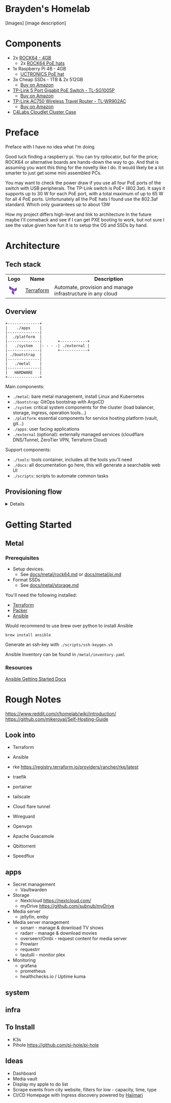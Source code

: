 # Brayden's Homelab

[Images]
[image description]

# Components

- 2x [ROCK64 - 4GB](https://pine64.com/product/rock64-4gb-single-board-computer/)
  - 2x [ROCK64 PoE hats](https://pine64.com/product/rock64-quartz64-model-b-poe-add-on-board/)
- 1x Raspberry Pi 4B - 4GB
  - [UCTRONICS PoE hat](https://www.uctronics.com/tools-and-accessories/pi-accessories/uctronics-poe-hat-ieee-5v-2-5a-mini-power-over-ethernet-expansion-board.html)
- 3x Cheap SSDs - 1TB & 2x 512GB
  - [Buy on Amazon](https://a.co/d/hlKWpGv)
- [TP-Link 5 Port Gigabit PoE Switch - TL-SG1005P](https://www.tp-link.com/ca/business-networking/unmanaged-switch/tl-sg1005p/v4/)
  - [Buy on Amazon](https://a.co/d/33y9pDA)
- [TP-Link AC750 Wireless Travel Router - TL-WR902AC](https://www.tp-link.com/ca/home-networking/wifi-router/tl-wr902ac/)
  - [Buy on Amazon](https://a.co/d/cZdRKha)
- [C4Labs Cloudlet Cluster Case](https://www.c4labs.com/product/cloudlet-cluster-case-raspberry-pi/)

# Preface

Preface with I have no idea what I'm doing

Good luck finding a raspberry pi. You can try rpilocator, but for the price; ROCK64 or alternative boards are hands-down the way to go.
And that is assuming you want this thing for the novelty like I do. It would likely be a lot smarter to just get some mini assembled PCs.

<Add case issues and pains here>

You may want to check the power draw if you use all four PoE ports of the switch with USB peripherals.
The TP-Link switch is PoE+ (802.3at). It says it supports up to 30 W for each PoE port, with a total maximum of up to 65 W for all 4 PoE ports.
Unfortunately all the PoE hats I found use the 802.3af standard. Which only guarantees up to about 13W

<Thank Khuedan>

How my project differs high-level and link to architecture
In the future maybe I'll comeback and see if I can get PXE booting to work, but not sure I see the value given how fun it is to setup the OS and SSDs by hand.

# Architecture

## Tech stack

<table>
  <tr>
      <th>Logo</th>
      <th>Name</th>
      <th>Description</th>
  </tr>
  <tr>
        <td>
        <svg xmlns="http://www.w3.org/2000/svg" width="32" fill="none" viewBox="0 0 144 144"><path fill="#7B42BC" fill-rule="evenodd" d="m55.522 32.97 32.96 19.02v38.06l-32.96-19.03V32.97ZM92.09 51.99v38.06l32.95-19.03V32.97L92.09 51.99ZM18.96 11.73v38.05l32.95 19.03V30.76L18.96 11.73ZM55.522 113.24l32.95 19.03V94.22l-32.95-19.03v38.05Z" clip-rule="evenodd"></path></svg></td>
        <td><a href="https://www.terraform.io/">Terraform</a></td>
        <td>Automate, provision and manage infrastructure in any cloud</td>
    </tr>
</table>

## Overview

```
+--------------+
|    ./apps    |
|--------------|
|  ./platform  |
|--------------|       +------------+
|   ./system   |- - - -| ./external |
|--------------|       +------------+
| ./bootstrap  |
|--------------|
|   ./metal    |
|--------------|
|   HARDWARE   |
+--------------+
```

Main components:

- `./metal`: bare metal management, install Linux and Kubernetes
- `./bootstrap`: GitOps bootstrap with ArgoCD
- `./system`: critical system components for the cluster (load balancer, storage, ingress, operation tools...)
- `./platform`: essential components for service hosting platform (vault, git...)
- `./apps`: user facing applications
- `./external` (optional): externally managed services (cloudflare DNS/Tunnel, ZeroTier VPN, Terraform Cloud)

Support components:

- `./tools`: tools container, includes all the tools you'll need
- `./docs`: all documentation go here, this will generate a searchable web UI
- `./scripts`: scripts to automate common tasks

## Provisioning flow

<details>
Everything will eventually be automated. After you edit the configuration files, you just need to run a single `make` command and it will:

- (1) Build the `./metal` layer:
  - Create an ephemeral, stateless PXE server
  - Install Linux on all servers in parallel
  - Build a Kubernetes cluster (based on k3s)
- (2) Build the `./bootstrap` layer:
  - Install ArgoCD
  - Configure the root app to manage other layers (and also manage itself)

From now on, ArgoCD will do the rest:

- (3) Build the `./system` layer (storage, networking, monitoring, etc)
- (4) Build the `./platform` layer (Gitea, Vault, SSO, etc)
- (5) Build the `./apps` layer: (Syncthing, Jellyfin, etc)

```mermaid
flowchart TD
  subgraph metal[./metal]
    pxe[PXE Server] -.-> linux[Fedora Server] --> k3s
  end

  subgraph bootstrap[./bootstrap]
    argocd[ArgoCD] --> rootapp[Root app]
  end

  subgraph system[./system]
    metallb[MetalLB]
    nginx[NGINX]
    longhorn[Longhorn]
    cert-manager
    external-dns[External DNS]
    cloudflared
  end

  subgraph external[./external]
    letsencrypt[Let's Encrypt]
    cloudflare[Cloudflare]
  end

  letsencrypt -.-> cert-manager
  cloudflare -.-> cert-manager
  cloudflare -.-> external-dns
  cloudflare -.-> cloudflared

  subgraph platform
    gitea[Gitea]
    tekton[Tekton]
    vault[Vault]
  end

  subgraph apps
    jellyfin[Jellyfin]
    matrix[Matrix]
    paperless[Paperless]
    seafile[Seafile]
  end

  make[Run make] -- 1 --> metal -- 2 --> bootstrap -. 3 .-> system -. 4 .-> platform -. 5 .-> apps
```

Below is the pseudo code for the entire process, you don't have to read it right now, but it will be handy for debugging.

??? detailed "Detailed provisioning flow"

    ```
    Human run make:
        build ./metal:
            install the OS:
                    install the OS based on the init config:
                        configure the system
                        remaining files required to install
                    reboot to the new OS
                controller see the machines are ready
            build a Kubernetes cluster:
                download k3s binary
                generate cluster token
                copy k3s config files
                enable k3s service and form a cluster
                create KUBECONFIG file
                create MetalLB config:
                    use the last /27 subnet of the network
                    apply the config
        build ./bootstrap:
            install ArgoCD:
                apply helm chart
                wait for status
            install root app:
                select values file:
                    if Gitea unreachable (first install):
                        get data from GitHub
                    else:
                        get data from Gitea
                apply helm chart
                wait for status
    ArgoCD apply the rest:
        clone git repo
        install components based on directories:
            ./bootstrap (it manages itself):
                argocd
                root
            ./system:
                storage
                loadbalancer
                ingress
                etc
            ./platform (depends on ./system):
                git:
                    migrate the homelab repository from GitHub
                    ArgoCD switch the source from GitHub to Gitea
                ci
                vault
                etc
            ./apps (depends on ./system and ./platform):
                homepage
                jellyfin
                etc
    ```

</details>

# Getting Started

## Metal

### Prerequisites

- Setup devices.
  - See [docs/metal/rock64.md](docs/metal/rock64.md) or [docs/metal/pi.md](docs/metal/pi.md)
- Format SSDs
  - See [docs/metal/storage.md](docs/metal/storage.md)

You'll need the following installed:

- [Terraform](https://developer.hashicorp.com/terraform/downloads)
- [Packer](https://developer.hashicorp.com/packer/downloads)
- [Ansible](https://docs.ansible.com/ansible/latest/installation_guide/intro_installation.html)

Would recommend to use brew over python to install Ansible

```
brew install ansible
```

Generate an ssh-key with `./scripts/ssh-keygen.sh`

Ansible Inventory can be found in `/metal/inventory.yaml`

### Resources

[Ansible Getting Started Docs](https://docs.ansible.com/ansible/latest/getting_started/index.html)

# Rough Notes

https://www.reddit.com/r/homelab/wiki/introduction/
https://github.com/mikeroyal/Self-Hosting-Guide

## Look into

- Terraform
- Ansible
- rke https://registry.terraform.io/providers/rancher/rke/latest
- traefik
- portainer

- tailscale
- Cloud flare tunnel
- Wireguard
- Openvpn

- Apache Guacamole
- Qbittorrent
- Speedflux

## apps

- Secret management
  - Vaultwarden
- Storage
  - Nextcloud https://nextcloud.com/
  - myDrive https://github.com/subnub/myDrive
- Media server
  - jellyfin, emby
- Media server management
  - sonarr - manage & download TV shows
  - radarr - manage & download movies
  - overseerr/Ombi - request content for media server
  - Prowlarr
  - requestrr
  - tautulli - monitor plex
- Monitoring
  - grafana
  - prometheus
  - healthchecks.io / Uptime kuma

## system

## infra

## To Install

- K3s
- Pihole https://github.com/pi-hole/pi-hole

## Ideas

- Dashboard
- Media vault
- Display my apple to do list
- Scrape events from city website, filters for low - capacity, time, type
- CI/CD
  Homepage with Ingress discovery powered by [Hajimari](https://github.com/toboshii/hajimari)
